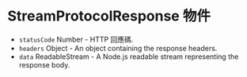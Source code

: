 # StreamProtocolResponse 物件

* `statusCode` Number - HTTP 回應碼.
* `headers` Object - An object containing the response headers.
* `data` ReadableStream - A Node.js readable stream representing the response body.
